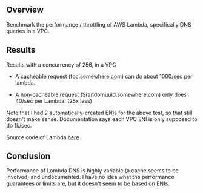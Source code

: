 ## Overview

Benchmark the performance / throttling of AWS Lambda,
specifically DNS queries in a VPC.

## Results

Results with a concurrency of 256, in a VPC

  * A cacheable request (foo.somewhere.com) can do about 1000/sec per lambda.

  * A non-cacheable request ($randomuuid.somewhere.com) only does 40/sec per Lambda! (25x less)

Note that I had 2 automatically-created ENIs for the above test, so that still
doesn't make sense.  Documentation says each VPC ENI is only supposed to do 1k/sec.

Source code of Lambda [here](lambda/main.py)

## Conclusion

Performance of Lambda DNS is highly variable (a cache seems to be involved) and undocumented.
I have no idea what the performance guarantees or limits are, but it doesn't seem to be based on ENIs.
